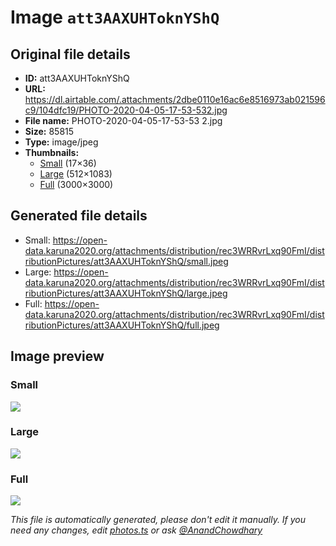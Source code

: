 # Image `att3AAXUHToknYShQ`

## Original file details

- **ID:** att3AAXUHToknYShQ
- **URL:** https://dl.airtable.com/.attachments/2dbe0110e16ac6e8516973ab021596c9/104dfc19/PHOTO-2020-04-05-17-53-532.jpg
- **File name:** PHOTO-2020-04-05-17-53-53 2.jpg
- **Size:** 85815
- **Type:** image/jpeg
- **Thumbnails:**
  - [Small](https://dl.airtable.com/.attachmentThumbnails/c6c01ff34108390e2a9db5e5fbb91223/c0578404) (17×36)
  - [Large](https://dl.airtable.com/.attachmentThumbnails/01c2b1ee2da5c2dec7005a70e3ec9571/27b5428d) (512×1083)
  - [Full](https://dl.airtable.com/.attachmentThumbnails/860f01f85f283158b3b8ac8b81c9ae7f/c7e9bffc) (3000×3000)

## Generated file details

- Small: https://open-data.karuna2020.org/attachments/distribution/rec3WRRvrLxq90FmI/distributionPictures/att3AAXUHToknYShQ/small.jpeg
- Large: https://open-data.karuna2020.org/attachments/distribution/rec3WRRvrLxq90FmI/distributionPictures/att3AAXUHToknYShQ/large.jpeg
- Full: https://open-data.karuna2020.org/attachments/distribution/rec3WRRvrLxq90FmI/distributionPictures/att3AAXUHToknYShQ/full.jpeg

## Image preview

### Small

![](https://open-data.karuna2020.org/attachments/distribution/rec3WRRvrLxq90FmI/distributionPictures/att3AAXUHToknYShQ/small.jpeg)

### Large

![](https://open-data.karuna2020.org/attachments/distribution/rec3WRRvrLxq90FmI/distributionPictures/att3AAXUHToknYShQ/large.jpeg)

### Full

![](https://open-data.karuna2020.org/attachments/distribution/rec3WRRvrLxq90FmI/distributionPictures/att3AAXUHToknYShQ/full.jpeg)

_This file is automatically generated, please don't edit it manually. If you need any changes, edit [photos.ts](/photos.ts) or ask [@AnandChowdhary](https://github.com/AnandChowdhary)_
